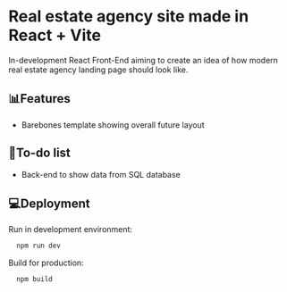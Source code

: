 # Real estate agency site made in React + Vite

In-development React Front-End aiming to create an idea of how modern real estate agency landing page should look like.
## 📊Features

- Barebones template showing overall future layout


## 📃To-do list

- Back-end to show data from SQL database
## 💻Deployment

Run in development environment:
```bash
  npm run dev
```
Build for production:
```bash
  npm build
```